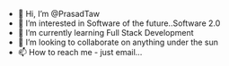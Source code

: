 - 👋 Hi, I’m @PrasadTaw
- 👀 I’m interested in Software of the future..Software 2.0
- 🌱 I’m currently learning Full Stack Development
- 💞️ I’m looking to collaborate on anything under the sun
- 📫 How to reach me  - just email...

<!---
PrasadTaw/PrasadTaw is a ✨ special ✨ repository because its `README.md` (this file) appears on your GitHub profile.
You can click the Preview link to take a look at your changes.
--->
